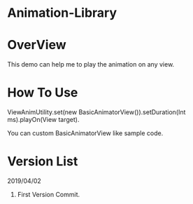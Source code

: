 # Animation-Library


OverView
==============================================================

This demo can help me to play the animation on any view.

How To Use
==============================================================

ViewAnimUtility.set(new BasicAnimatorView()).setDuration(Int ms).playOn(View target).

You can custom BasicAnimatorView like sample code.

Version List
==============================================================
2019/04/02 
1. First Version Commit.
